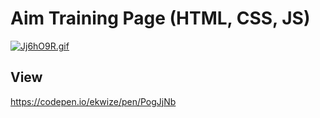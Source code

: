 # Aim Training Page (HTML, CSS, JS)

[![Jj6hO9R.gif](https://iili.io/Jj6hO9R.gif)](https://freeimage.host/)

## View

<https://codepen.io/ekwize/pen/PogJjNb>
